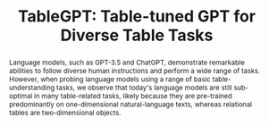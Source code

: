 ---
title: "TableGPT: Table-tuned GPT for Diverse Table Tasks"
url: "https://arxiv.org/abs/2310.09263"
authors: "Li et al."
venue: "ArXiv"
year: 2023
abstract: "Language models, such as GPT-3.5 and ChatGPT, demonstrate remarkable abilities to follow diverse human instructions and perform a wide range of tasks. However, when probing language models using a range of basic table-understanding tasks, we observe that today's language models are still sub-optimal in many table-related tasks, likely because they are pre-trained predominantly on one-dimensional natural-language texts, whereas relational tables are two-dimensional objects."
---